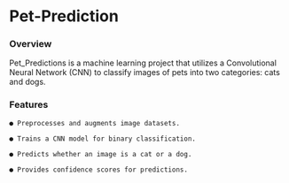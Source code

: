 # Pet-Prediction
### Overview

Pet_Predictions is a machine learning project that utilizes a Convolutional Neural Network (CNN) to classify images of pets into two categories: cats and dogs.

### Features

    ● Preprocesses and augments image datasets.

    ● Trains a CNN model for binary classification.

    ● Predicts whether an image is a cat or a dog.

    ● Provides confidence scores for predictions.
